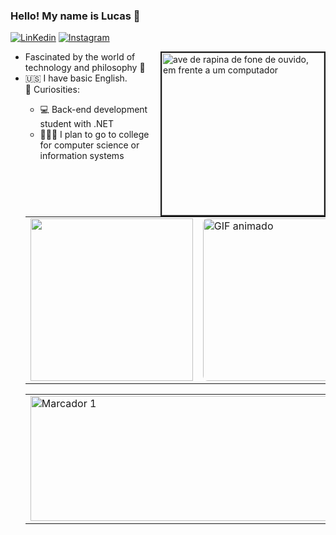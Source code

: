 ### Hello! My name is Lucas 🤖

[![LinKedin]( https://img.shields.io/badge/LinkedIn-0077B5?style=for-the-badge&logo=linkedin&logoColor=white)](https://www.linkedin.com/in/lucas-mateus-142832286/) [![Instagram](https://img.shields.io/badge/Instagram-E4405F?style=for-the-badge&logo=instagram&logoColor=white)](https://www.instagram.com/llucasz77)

<img align="right" src="[[https://github.com/Lucas-M7/photo01/blob/main/_11768b9c-4052-47f4-9370-d99784ab0017.jpg](https://github.com/Lucas-M7/photo01/blob/main/_11768b9c-4052-47f4-9370-d99784ab0017.jpg)](https://th.bing.com/th/id/OIG.ahiJQ2KspiFsa6_ocyU1?pid=ImgGn)" border="2" width="260px" height="260px" alt="ave de rapina de fone de ouvido, em frente a um computador" />
<ul>
  <li>Fascinated by the world of technology and philosophy 🌌</li>
  <li>🇺🇸 I have basic English.</li>
      <summary> 🚀 Curiosities:</summary>
            <ul>
              <li> 💻 Back-end development student with .NET </li>
  <li> 🧑🏾‍💻 I plan to go to college for computer science or information systems</li>
</ul>
<table style="border: 0;">
  <tr>
    <td>
      <a href="https://github.com/LeticiaBHB/github-readme-stats">
        <img src="https://github-readme-stats.vercel.app/api/top-langs/?username=Lucas-M7&langs_count=8&theme=dracula&layout=pie" width="260" >
      </a>
    </td>
    <td>
      <div style="border-radius: 8px; overflow: hidden;">
        <img src="https://github.com/Lucas-M7/photo01/blob/main/_11768b9c-4052-47f4-9370-d99784ab0017.jpg" alt="GIF animado" width="260" height="260">
      </div>
    </td>
    <td>
      <img src= "https://user-images.githubusercontent.com/74038190/215768924-1014d363-b416-4080-8c74-808583e81735.png" width="260px" height="260px" alt="astronauta com uma agua viva" >
    </td>
  </tr>
</table>
<table>
  <tr>
    <td>
      <img src="http://github-profile-summary-cards.vercel.app/api/cards/profile-details?username=Lucas-M7&theme=dracula" width="700" height="200" alt="Marcador 1">
    </td>
  </tr>
</table>
